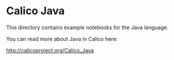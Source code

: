 Calico Java
===========

This directory contains example notebooks for the Java language.

You can read more about Java in Calico here:

http://calicoproject.org/Calico_Java
